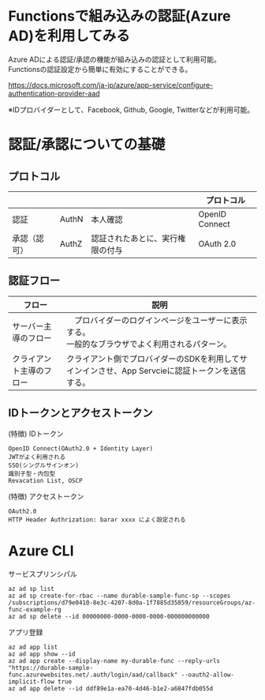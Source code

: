 # Functionsで組み込みの認証(Azure AD)を利用してみる

Azure ADによる認証/承認の機能が組み込みの認証として利用可能。  
Functionsの認証設定から簡単に有効にすることができる。

https://docs.microsoft.com/ja-jp/azure/app-service/configure-authentication-provider-aad

※IDプロバイダーとして、Facebook, Github, Google, Twitterなどが利用可能。


# 認証/承認についての基礎

## プロトコル
|  |  | | プロトコル |
| --- | --- | --- | --- |
| 認証 | AuthN | 本人確認 | OpenID Connect |
| 承認（認可） | AuthZ | 認証されたあとに、実行権限の付与 | OAuth 2.0 |

## 認証フロー
| フロー | 説明 |
| --- | --- |
| サーバー主導のフロー |　プロバイダーのログインページをユーザーに表示する。 <br>一般的なブラウザでよく利用されるパターン。|
| クライアント主導のフロー | クライアント側でプロバイダーのSDKを利用してサインインさせ、App Servcieに認証トークンを送信する。<br> |　

## IDトークンとアクセストークン
(特徴) IDトークン
```
OpenID Connect(OAuth2.0 + Identity Layer)  
JWTがよく利用される  
SSO(シングルサインオン)
識別子型・内包型
Revacation List, OSCP
```

(特徴) アクセストークン
```
OAuth2.0  
HTTP Header Authrization: barar xxxx によく設定される
```


# Azure CLI
サービスプリンシパル
```
az ad sp list
az ad sp create-for-rbac --name durable-sample-func-sp --scopes /subscriptions/d79e0410-8e3c-4207-8d0a-1f7885d35859/resourceGroups/az-func-example-rg
az ad sp delete --id 00000000-0000-0000-0000-000000000000
```

アプリ登録
```
az ad app list
az ad app show --id
az ad app create --display-name my-durable-func --reply-urls "https://durable-sample-func.azurewebsites.net/.auth/login/aad/callback" --oauth2-allow-implicit-flow true 
az ad app delete --id ddf89e1a-ea70-4d46-b1e2-a6847fdb055d
```